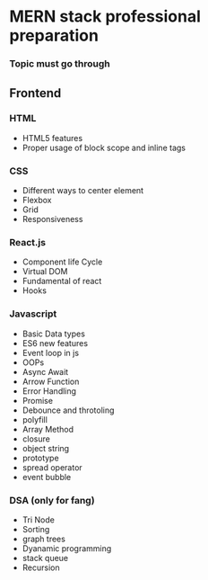 # MERN stack professional preparation
 ### Topic must go through
 ## Frontend
  ### HTML
   - HTML5 features
   - Proper usage of block scope and inline tags
  ### CSS
   - Different ways to center element
   - Flexbox
   - Grid
   - Responsiveness
 ### React.js
   - Component life Cycle
   - Virtual DOM
   - Fundamental of react
   - Hooks
### Javascript 
   - Basic Data types
   - ES6 new features
   - Event loop in js
   - OOPs
   - Async Await
   - Arrow Function
   - Error Handling
   - Promise
   - Debounce and throtoling
   - polyfill
   - Array Method
   - closure
   - object string
   - prototype
   - spread operator
   - event bubble
### DSA (only for fang)
   - Tri Node
   - Sorting
   - graph trees
   - Dyanamic programming
   - stack queue
   - Recursion
     
  
